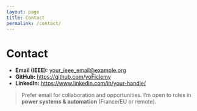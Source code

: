 ```yaml
---
layout: page
title: Contact
permalink: /contact/
---
```

<link rel="stylesheet" href="{{ '/assets/css/modern.css' | relative_url }}">
<script defer src="{{ '/assets/js/theme.js' | relative_url }}"></script>

# Contact

- **Email (IEEE):** <your_ieee_email@example.org>  <!-- replace with your address -->
- **GitHub:** <https://github.com/yoFiclemy>
- **LinkedIn:** <https://www.linkedin.com/in/your-handle/>

> Prefer email for collaboration and opportunities. I’m open to roles in **power systems & automation** (France/EU or remote).
